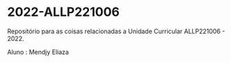 # 2022-ALLP221006
Repositório para as coisas relacionadas a Unidade Curricular ALLP221006 - 2022.

Aluno : Mendjy Eliaza